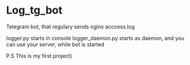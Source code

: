 # Log_tg_bot
Telegram bot, that regulary sends nginx acccess.log 

logger.py starts in console
logger_daemon.py starts as daemon, and you can use your server, while bot is started


P.S
This is my first project)
